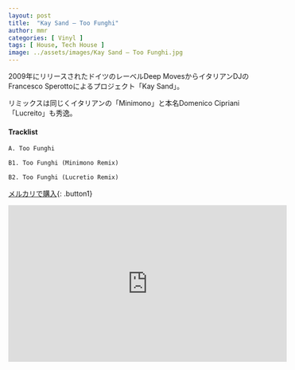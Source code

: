 ```yaml
---
layout: post
title:  "Kay Sand – Too Funghi"
author: mmr
categories: [ Vinyl ]
tags: [ House, Tech House ]
image: ../assets/images/Kay Sand – Too Funghi.jpg
---
```


2009年にリリースされたドイツのレーベルDeep MovesからイタリアンDJのFrancesco Sperottoによるプロジェクト「Kay Sand」。

リミックスは同じくイタリアンの「Minimono」と本名Domenico Cipriani「Lucreito」も秀逸。

#### Tracklist
```md
A. Too Funghi

B1. Too Funghi (Minimono Remix)

B2. Too Funghi (Lucretio Remix)
```

[メルカリで購入](https://jp.mercari.com/item/m63658613527?afid=6142608987){: .button1}

<iframe width="560" height="315" src="https://www.youtube.com/embed/3M82YPKhjfQ?si=jEDwKsxsMXDp8jyT" title="YouTube video player" frameborder="0" allow="accelerometer; autoplay; clipboard-write; encrypted-media; gyroscope; picture-in-picture; web-share" referrerpolicy="strict-origin-when-cross-origin" allowfullscreen></iframe>
